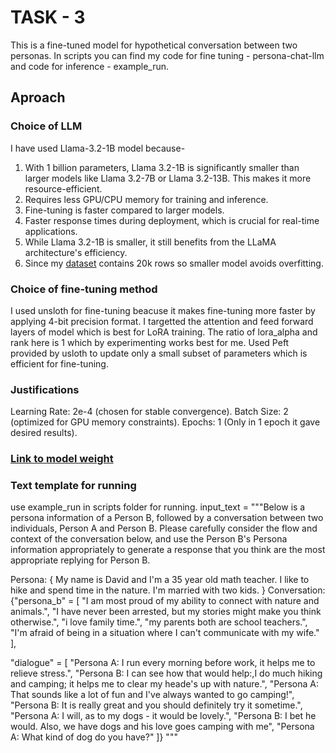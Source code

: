 # TASK - 3
This is a fine-tuned model for hypothetical conversation between two personas.
In scripts you can find my code for fine tuning - persona-chat-llm and code for inference - example_run.

## Aproach
### Choice of LLM
I have used Llama-3.2-1B model because-
1. With 1 billion parameters, Llama 3.2-1B is significantly smaller than larger models like Llama 3.2-7B or Llama 3.2-13B. This makes it more resource-efficient.
2. Requires less GPU/CPU memory for training and inference.
3. Fine-tuning is faster compared to larger models.
4. Faster response times during deployment, which is crucial for real-time applications.
5. While Llama 3.2-1B is smaller, it still benefits from the LLaMA architecture's efficiency.
6. Since my [dataset](https://huggingface.co/datasets/Cynaptics/persona-chat) contains 20k rows so smaller model avoids overfitting.

### Choice of fine-tuning method
I used unsloth for fine-tuning beacuse it makes fine-tuning more faster by applying 4-bit precision format.
I targetted the attention and feed forward layers of model which is best for LoRA training.
The ratio of lora_alpha and rank here is 1 which by experimenting works best for me.
Used Peft provided by usloth to update only a small subset of parameters which is efficient for fine-tuning.

### Justifications
Learning Rate: 2e-4 (chosen for stable convergence).
Batch Size: 2 (optimized for GPU memory constraints).
Epochs: 1 (Only in 1 epoch it gave desired results).

### [Link to model weight](https://huggingface.co/vikas117/Llama-3.2-1B-persona-chat)

### Text template for running
use example_run in scripts folder for running.
input_text = """Below is a persona information of a Person B, followed by a conversation between two individuals, Person A and Person B.
Please carefully consider the flow and context of the conversation below, and use the Person B's Persona information appropriately to generate a response that you think are
the most appropriate replying for Person B.

Persona: { My name is David and I'm a 35 year old math teacher.
 I like to hike and spend time in the nature.
 I'm married with two kids.
}
Conversation: {"persona_b" = [
    "I am most proud of my ability to connect with nature and animals.",
    "I have never been arrested, but my stories might make you think otherwise.",
    "i love family time.",
    "my parents both are school teachers.",
    "I'm afraid of being in a situation where I can't communicate with my wife."
],

"dialogue" = [
    "Persona A: I run every morning before work, it helps me to relieve stress.",
    "Persona B: I can see how that would help:,I do much hiking and camping; it helps me to clear my heade's up with nature.",
    "Persona A: That sounds like a lot of fun and I've always wanted to go camping!",
    "Persona B: It is really great and you should definitely try it sometime.",
    "Persona A: I will, as to my dogs - it would be lovely.",
    "Persona B: I bet he would. Also, we have dogs and his love goes camping with me",
    "Persona A: What kind of dog do you have?"
]}
"""
     
